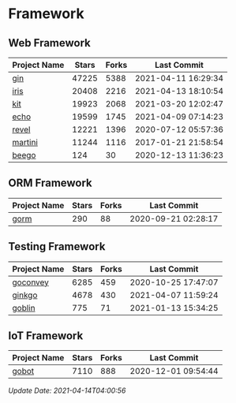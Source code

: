 # Framework

## Web Framework
| Project Name | Stars | Forks | Last Commit |
| ------------ | ----- | ----- | ----------- |
| [gin](https://github.com/gin-gonic/gin) | 47225 | 5388 | 2021-04-11 16:29:34 |
| [iris](https://github.com/kataras/iris) | 20408 | 2216 | 2021-04-13 18:10:54 |
| [kit](https://github.com/go-kit/kit) | 19923 | 2068 | 2021-03-20 12:02:47 |
| [echo](https://github.com/labstack/echo) | 19599 | 1745 | 2021-04-09 07:14:23 |
| [revel](https://github.com/revel/revel) | 12221 | 1396 | 2020-07-12 05:57:36 |
| [martini](https://github.com/go-martini/martini) | 11244 | 1116 | 2017-01-21 21:58:54 |
| [beego](https://github.com/astaxie/beego) | 124 | 30 | 2020-12-13 11:36:23 |

## ORM Framework
| Project Name | Stars | Forks | Last Commit |
| ------------ | ----- | ----- | ----------- |
| [gorm](https://github.com/jinzhu/gorm) | 290 | 88 | 2020-09-21 02:28:17 |

## Testing Framework
| Project Name | Stars | Forks | Last Commit |
| ------------ | ----- | ----- | ----------- |
| [goconvey](https://github.com/smartystreets/goconvey) | 6285 | 459 | 2020-10-25 17:47:07 |
| [ginkgo](https://github.com/onsi/ginkgo) | 4678 | 430 | 2021-04-07 11:59:24 |
| [goblin](https://github.com/franela/goblin) | 775 | 71 | 2021-01-13 15:34:25 |

## IoT Framework
| Project Name | Stars | Forks | Last Commit |
| ------------ | ----- | ----- | ----------- |
| [gobot](https://github.com/hybridgroup/gobot) | 7110 | 888 | 2020-12-01 09:54:44 |

*Update Date: 2021-04-14T04:00:56*